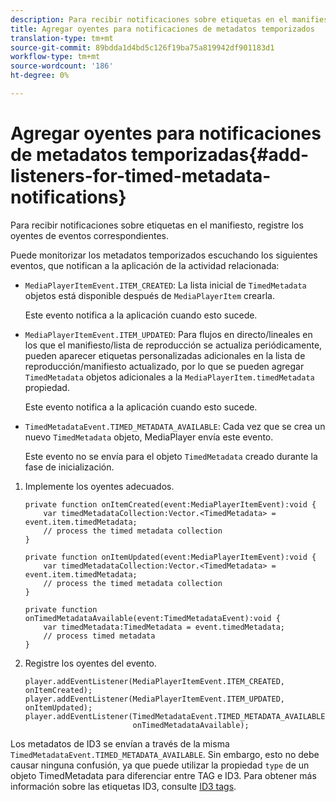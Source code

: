 ```yaml
---
description: Para recibir notificaciones sobre etiquetas en el manifiesto, registre los oyentes de eventos correspondientes.
title: Agregar oyentes para notificaciones de metadatos temporizados
translation-type: tm+mt
source-git-commit: 89bdda1d4bd5c126f19ba75a819942df901183d1
workflow-type: tm+mt
source-wordcount: '186'
ht-degree: 0%

---
```



# Agregar oyentes para notificaciones de metadatos temporizadas{#add-listeners-for-timed-metadata-notifications}

Para recibir notificaciones sobre etiquetas en el manifiesto, registre los oyentes de eventos correspondientes.

Puede monitorizar los metadatos temporizados escuchando los siguientes eventos, que notifican a la aplicación de la actividad relacionada:

* `MediaPlayerItemEvent.ITEM_CREATED`: La lista inicial de  `TimedMetadata` objetos está disponible después de  `MediaPlayerItem` crearla.

   Este evento notifica a la aplicación cuando esto sucede.

* `MediaPlayerItemEvent.ITEM_UPDATED`: Para flujos en directo/lineales en los que el manifiesto/lista de reproducción se actualiza periódicamente, pueden aparecer etiquetas personalizadas adicionales en la lista de reproducción/manifiesto actualizado, por lo que se pueden agregar  `TimedMetadata` objetos adicionales a la  `MediaPlayerItem.timedMetadata` propiedad.

   Este evento notifica a la aplicación cuando esto sucede.

* `TimedMetadataEvent.TIMED_METADATA_AVAILABLE`: Cada vez que se crea un nuevo  `TimedMetadata` objeto, MediaPlayer envía este evento.

   Este evento no se envía para el objeto `TimedMetadata` creado durante la fase de inicialización.

1. Implemente los oyentes adecuados.

   ```
   private function onItemCreated(event:MediaPlayerItemEvent):void { 
       var timedMetadataCollection:Vector.<TimedMetadata> = event.item.timedMetadata; 
       // process the timed metadata collection 
   } 
   
   private function onItemUpdated(event:MediaPlayerItemEvent):void { 
       var timedMetadataCollection:Vector.<TimedMetadata> = event.item.timedMetadata; 
       // process the timed metadata collection 
   } 
   
   private function onTimedMetadataAvailable(event:TimedMetadataEvent):void { 
       var timedMetadata:TimedMetadata = event.timedMetadata; 
       // process timed metadata 
   }
   ```

1. Registre los oyentes del evento.

   ```
   player.addEventListener(MediaPlayerItemEvent.ITEM_CREATED, onItemCreated); 
   player.addEventListener(MediaPlayerItemEvent.ITEM_UPDATED, onItemUpdated); 
   player.addEventListener(TimedMetadataEvent.TIMED_METADATA_AVAILABLE,  
                           onTimedMetadataAvailable);
   ```

Los metadatos de ID3 se envían a través de la misma `TimedMetadataEvent.TIMED_METADATA_AVAILABLE`. Sin embargo, esto no debe causar ninguna confusión, ya que puede utilizar la propiedad `type` de un objeto TimedMetadata para diferenciar entre TAG e ID3. Para obtener más información sobre las etiquetas ID3, consulte [ID3 tags](../../../tvsdk-1.4-for-desktop-hls/r-psdk-dhls-1.4-notification-system/notification-system/t-psdk-dhls-1.4-id3-metadata-retrieve.md).